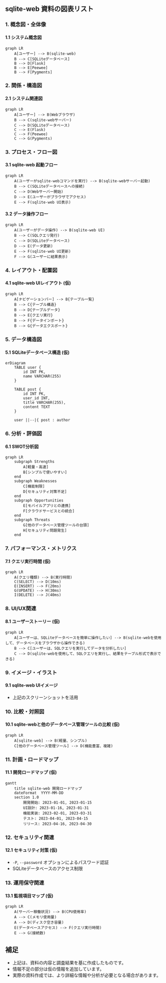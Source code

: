 
## sqlite-web 資料の図表リスト

### 1. 概念図・全体像

#### 1.1 システム概念図

```mermaid
graph LR
    A[ユーザー] --> B(sqlite-web)
    B --> C[SQLiteデータベース]
    B --> D[Flask]
    B --> E[Peewee]
    B --> F[Pygments]
```

### 2. 関係・構造図

#### 2.1 システム関連図

```mermaid
graph LR
    A[ユーザー] --> B(Webブラウザ)
    B --> C(sqlite-webサーバー)
    C --> D(SQLiteデータベース)
    C --> E(Flask)
    C --> F(Peewee)
    C --> G(Pygments)
```

### 3. プロセス・フロー図

#### 3.1 sqlite-web 起動フロー

```mermaid
graph LR
    A(ユーザーがsqlite-webコマンドを実行) --> B(sqlite-webサーバー起動)
    B --> C(SQLiteデータベースへの接続)
    C --> D(Webサーバー開始)
    D --> E(ユーザーがブラウザでアクセス)
    E --> F(sqlite-web UI表示)
```

#### 3.2 データ操作フロー

```mermaid
graph LR
    A(ユーザーがデータ操作) --> B(sqlite-web UI)
    B --> C(SQLクエリ発行)
    C --> D(SQLiteデータベース)
    D --> E(データ更新)
    E --> F(sqlite-web UI更新)
    F --> G(ユーザーに結果表示)
```

### 4. レイアウト・配置図

#### 4.1 sqlite-web UIレイアウト (仮)

```mermaid
graph LR
    A[ナビゲーションバー] --> B{テーブル一覧}
    B --> C{テーブル構造}
    B --> D{テーブルデータ}
    B --> E{クエリ実行}
    B --> F{データインポート}
    B --> G{データエクスポート}
```

### 5. データ構造図

#### 5.1 SQLiteデータベース構造 (仮)

```mermaid
erDiagram
    TABLE user {
        id INT PK,
        name VARCHAR(255)
    }

    TABLE post {
        id INT PK,
        user_id INT,
        title VARCHAR(255),
        content TEXT
    }

    user ||--|{ post : author
```

### 6. 分析・評価図

#### 6.1 SWOT分析図

```mermaid
graph LR
    subgraph Strengths
        A[軽量・高速]
        B[シンプルで使いやすい]
    end
    subgraph Weaknesses
        C[機能制限]
        D[セキュリティ対策不足]
    end
    subgraph Opportunities
        E[モバイルアプリとの連携]
        F[クラウドサービスとの統合]
    end
    subgraph Threats
        G[他のデータベース管理ツールの台頭]
        H[セキュリティ問題発生]
    end
```

### 7. パフォーマンス・メトリクス

#### 7.1 クエリ実行時間 (仮)

```mermaid
graph LR
    A(クエリ種類) --> B(実行時間)
    C(SELECT) --> D(10ms)
    E(INSERT) --> F(20ms)
    G(UPDATE) --> H(30ms)
    I(DELETE) --> J(40ms)
```

### 8. UI/UX関連

#### 8.1 ユーザーストーリー (仮)

```mermaid
graph LR
    A[ユーザーは、SQLiteデータベースを簡単に操作したい] --> B(sqlite-webを使用して、データベースをブラウザから操作できる)
    B --> C[ユーザーは、SQLクエリを実行してデータを分析したい]
    C --> D(sqlite-webを使用して、SQLクエリを実行し、結果をテーブル形式で表示できる)
```

### 9. イメージ・イラスト

#### 9.1 sqlite-web UIイメージ

- 上記のスクリーンショットを活用

### 10. 比較・対照図

#### 10.1 sqlite-webと他のデータベース管理ツールの比較 (仮)

```mermaid
graph LR
    A[sqlite-web] --> B(軽量、シンプル)
    C[他のデータベース管理ツール] --> D(機能豊富、複雑)
```

### 11. 計画・ロードマップ

#### 11.1 開発ロードマップ (仮)

```mermaid
gantt
    title sqlite-web 開発ロードマップ
    dateFormat  YYYY-MM-DD
    section 1.0
        開発開始: 2023-01-01, 2023-01-15
        UI設計: 2023-01-16, 2023-01-31
        機能実装: 2023-02-01, 2023-03-31
        テスト: 2023-04-01, 2023-04-15
        リリース: 2023-04-16, 2023-04-30
```

### 12. セキュリティ関連

#### 12.1 セキュリティ対策 (仮)

- `-P`, `--password` オプションによるパスワード認証
- SQLiteデータベースのアクセス制限

### 13. 運用保守関連

#### 13.1 監視項目マップ (仮)

```mermaid
graph LR
    A(サーバー稼働状況) --> B(CPU使用率)
    A --> C(メモリ使用量)
    A --> D(ディスク空き容量)
    E(データベースアクセス) --> F(クエリ実行時間)
    E --> G(接続数)
```

## 補足

* 上記は、資料の内容と調査結果を基に作成したものです。
* 情報不足の部分は仮の情報を追加しています。
* 実際の資料作成では、より詳細な情報や分析が必要となる場合があります。


